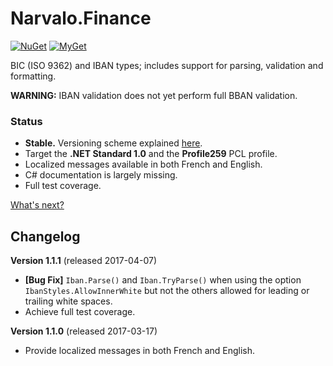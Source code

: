 Narvalo.Finance
===============

[![NuGet](https://img.shields.io/nuget/v/Narvalo.Finance.svg)](https://www.nuget.org/packages/Narvalo.Finance/)
[![MyGet](https://img.shields.io/myget/narvalo-edge/v/Narvalo.Finance.svg)](https://www.myget.org/feed/narvalo-edge/package/nuget/Narvalo.Finance)

BIC (ISO 9362) and IBAN types; includes support for parsing, validation and formatting.

**WARNING:** IBAN validation does not yet perform full BBAN validation.

### Status
- **Stable.** Versioning scheme explained
  [here](https://github.com/chtoucas/Narvalo.NET/blob/master/docs/content/developer.md#versioning).
- Target the **.NET Standard 1.0** and the **Profile259** PCL profile.
- Localized messages available in both French and English.
- C# documentation is largely missing.
- Full test coverage.

[What's next?](https://github.com/chtoucas/Narvalo.NET/blob/master/docs/content/issues.md)

Changelog
---------

**Version 1.1.1** (released 2017-04-07)
- **[Bug Fix]** `Iban.Parse()` and `Iban.TryParse()` when using the option
  `IbanStyles.AllowInnerWhite` but not the others allowed for leading or
  trailing white spaces.
- Achieve full test coverage.

**Version 1.1.0** (released 2017-03-17)
- Provide localized messages in both French and English.
